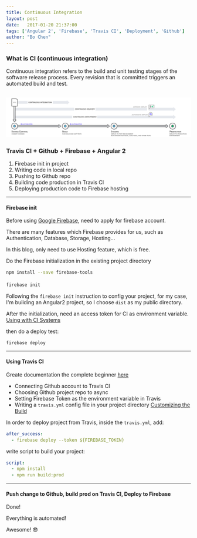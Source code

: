 ```yaml
---
title: Continuous Integration
layout: post
date:   2017-01-20 21:37:00
tags: ['Angular 2', 'Firebase', 'Travis CI', 'Deployment', 'Github']
author: "Bo Chen"
---
```


### What is CI (continuous integration)

Continuous integration refers to the build and unit testing stages of the software release process. 
Every revision that is committed triggers an automated build and test.

![CI](/images/posts/2017/continuous_integration.png)
---

### Travis CI + Github + Firebase + Angular 2

1. Firebase init in project
2. Writing code in local repo
3. Pushing to Github repo
4. Building code production in Travis CI
5. Deploying production code to Firebase hosting

---

#### Firebase init

Before using [Google Firebase](https://firebase.google.com/), need to apply for 
firebase account.

There are many features which Firebase provides for us, such as Authentication, 
Database, Storage, Hosting... 

In this blog, only need to use Hosting feature, which is free.

Do the Firebase initialization in the existing project directory

~~~sh
npm install --save firebase-tools

firebase init
~~~

Following the `firebase init` instruction to config your project, 
for my case, I'm building an Angular2 project, so I choose `dist` as my public 
directory.

After the initialization, need an access token for CI as environment variable.
[Using with CI Systems](https://github.com/firebase/firebase-tools#using-with-ci-systems)

then do a deploy test:

~~~sh
firebase deploy
~~~

---

#### Using Travis CI
Greate documentation the complete beginner [here](https://docs.travis-ci.com/user/for-beginners)

- Connecting Github account to Travis CI
- Choosing Github project repo to async
- Setting Firebase Token as the environment variable in Travis
- Writing a `travis.yml` config file in your project directory 
[Customizing the Build](https://docs.travis-ci.com/user/customizing-the-build/)

In order to deploy project from Travis, inside the `travis.yml`, add:

~~~yml
after_success:
  - firebase deploy --token ${FIREBASE_TOKEN}
~~~

write script to build your project:

~~~yml
script:
  - npm install
  - npm run build:prod
~~~

---

#### Push change to Github, build prod on Travis CI, Deploy to Firebase
Done!

Everything is automated!

Awesome! 😎


